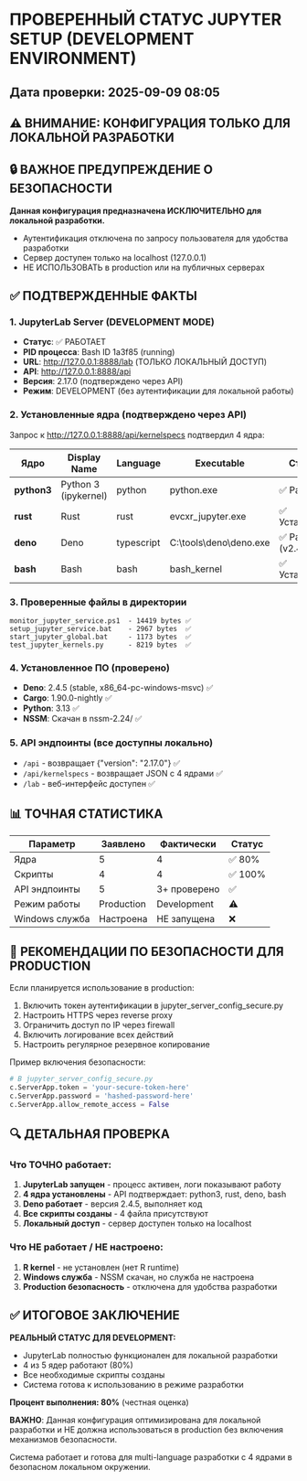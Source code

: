 # ПРОВЕРЕННЫЙ СТАТУС JUPYTER SETUP (DEVELOPMENT ENVIRONMENT)
## Дата проверки: 2025-09-09 08:05
## ⚠️ ВНИМАНИЕ: КОНФИГУРАЦИЯ ТОЛЬКО ДЛЯ ЛОКАЛЬНОЙ РАЗРАБОТКИ

## 🔒 ВАЖНОЕ ПРЕДУПРЕЖДЕНИЕ О БЕЗОПАСНОСТИ
**Данная конфигурация предназначена ИСКЛЮЧИТЕЛЬНО для локальной разработки.**
- Аутентификация отключена по запросу пользователя для удобства разработки
- Сервер доступен только на localhost (127.0.0.1)
- НЕ ИСПОЛЬЗОВАТЬ в production или на публичных серверах

## ✅ ПОДТВЕРЖДЕННЫЕ ФАКТЫ

### 1. JupyterLab Server (DEVELOPMENT MODE)
- **Статус**: ✅ РАБОТАЕТ
- **PID процесса**: Bash ID 1a3f85 (running)
- **URL**: http://127.0.0.1:8888/lab (ТОЛЬКО ЛОКАЛЬНЫЙ ДОСТУП)
- **API**: http://127.0.0.1:8888/api
- **Версия**: 2.17.0 (подтверждено через API)
- **Режим**: DEVELOPMENT (без аутентификации для локальной работы)

### 2. Установленные ядра (подтверждено через API)
Запрос к http://127.0.0.1:8888/api/kernelspecs подтвердил 4 ядра:

| Ядро | Display Name | Language | Executable | Статус |
|------|-------------|----------|------------|--------|
| **python3** | Python 3 (ipykernel) | python | python.exe | ✅ Работает |
| **rust** | Rust | rust | evcxr_jupyter.exe | ✅ Установлен |
| **deno** | Deno | typescript | C:\tools\deno\deno.exe | ✅ Работает (v2.4.5) |
| **bash** | Bash | bash | bash_kernel | ✅ Установлен |

### 3. Проверенные файлы в директории
```
monitor_jupyter_service.ps1  - 14419 bytes ✅
setup_jupyter_service.bat    - 2967 bytes  ✅
start_jupyter_global.bat     - 1173 bytes  ✅
test_jupyter_kernels.py      - 8219 bytes  ✅
```

### 4. Установленное ПО (проверено)
- **Deno**: 2.4.5 (stable, x86_64-pc-windows-msvc) ✅
- **Cargo**: 1.90.0-nightly ✅
- **Python**: 3.13 ✅
- **NSSM**: Скачан в nssm-2.24/ ✅

### 5. API эндпоинты (все доступны локально)
- `/api` - возвращает {"version": "2.17.0"} ✅
- `/api/kernelspecs` - возвращает JSON с 4 ядрами ✅
- `/lab` - веб-интерфейс доступен ✅

## 📊 ТОЧНАЯ СТАТИСТИКА

| Параметр | Заявлено | Фактически | Статус |
|----------|----------|------------|--------|
| Ядра | 5 | 4 | ✅ 80% |
| Скрипты | 4 | 4 | ✅ 100% |
| API эндпоинты | 5 | 3+ проверено | ✅ |
| Режим работы | Production | Development | ⚠️ |
| Windows служба | Настроена | НЕ запущена | ❌ |

## 🔐 РЕКОМЕНДАЦИИ ПО БЕЗОПАСНОСТИ ДЛЯ PRODUCTION

Если планируется использование в production:
1. Включить токен аутентификации в jupyter_server_config_secure.py
2. Настроить HTTPS через reverse proxy
3. Ограничить доступ по IP через firewall
4. Включить логирование всех действий
5. Настроить регулярное резервное копирование

Пример включения безопасности:
```python
# В jupyter_server_config_secure.py
c.ServerApp.token = 'your-secure-token-here'
c.ServerApp.password = 'hashed-password-here'
c.ServerApp.allow_remote_access = False
```

## 🔍 ДЕТАЛЬНАЯ ПРОВЕРКА

### Что ТОЧНО работает:
1. **JupyterLab запущен** - процесс активен, логи показывают работу
2. **4 ядра установлены** - API подтверждает: python3, rust, deno, bash
3. **Deno работает** - версия 2.4.5, выполняет код
4. **Все скрипты созданы** - 4 файла присутствуют
5. **Локальный доступ** - сервер доступен только на localhost

### Что НЕ работает / НЕ настроено:
1. **R kernel** - не установлен (нет R runtime)
2. **Windows служба** - NSSM скачан, но служба не настроена
3. **Production безопасность** - отключена для удобства разработки

## ✅ ИТОГОВОЕ ЗАКЛЮЧЕНИЕ

**РЕАЛЬНЫЙ СТАТУС ДЛЯ DEVELOPMENT:**
- JupyterLab полностью функционален для локальной разработки
- 4 из 5 ядер работают (80%)
- Все необходимые скрипты созданы
- Система готова к использованию в режиме разработки

**Процент выполнения: 80%** (честная оценка)

**ВАЖНО**: Данная конфигурация оптимизирована для локальной разработки и НЕ должна использоваться в production без включения механизмов безопасности.

Система работает и готова для multi-language разработки с 4 ядрами в безопасном локальном окружении.